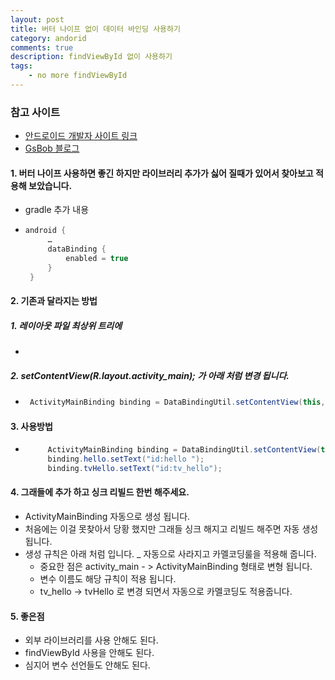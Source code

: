 ```yaml
---
layout: post
title: 버터 나이프 없이 데이터 바인딩 사용하기
category: andorid
comments: true
description: findViewById 없이 사용하기
tags:
    - no more findViewById
---
```




### 참고 사이트 
 - [안드로이드 개발자 사이트 링크](https://developer.android.com/topic/libraries/data-binding/index.html#studio_support)
 - [GsBob 블로그](http://gogorchg.tistory.com/entry/Android-DataBinding-findViewById-이제-안녕)


#### 1. 버터 나이프 사용하면 좋긴 하지만 라이브러리 추가가 싫어 질때가 있어서 찾아보고 적용해 보았습니다.
 - gradle 추가 내용

 - ```gradle
   android {
        …
        dataBinding {
            enabled = true
        }
    }
    ```


#### 2. 기존과 달라지는 방법
 ##### 1. 레이아웃 파일 최상위 트리에 
  - <script src="https://gist.github.com/pyeongho/90ec3c115ae62ecc49f398f40b55e8d6.js"></script>

 ##### 2. setContentView(R.layout.activity_main); 가 아래 처럼 변경 됩니다.

  - ```java
     ActivityMainBinding binding = DataBindingUtil.setContentView(this, R.layout.activity_main);
    ```

#### 3. 사용방법

 - ```java
        ActivityMainBinding binding = DataBindingUtil.setContentView(this, R.layout.activity_main);
        binding.hello.setText("id:hello ");
        binding.tvHello.setText("id:tv_hello");
    ``` 

#### 4. 그래들에 추가 하고 싱크 리빌드 한번 해주세요.
 - ActivityMainBinding 자동으로 생성 됩니다. 
 - 처음에는 이걸 못찾아서 당황 했지만 그래들 싱크 해지고 리빌드 해주면 자동 생성 됩니다.
 - 생성 규칙은 아래 처럼 입니다. _ 자동으로 사라지고 카멜코딩룰을 적용해 줍니다.
   - 중요한 점은  activity_main - > ActivityMainBinding 형태로 변형 됩니다.
   - 변수 이름도 해당 규칙이 적용 됩니다. 
   - tv_hello -> tvHello 로 변경 되면서 자동으로 카멜코딩도 적용줍니다.

#### 5. 좋은점
  - 외부 라이브러리를 사용 안해도 된다.
  - findViewById 사용을 안해도 된다.
  - 심지어 변수 선언들도 안해도 된다.
